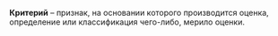 **Критерий** – признак, на основании которого производится оценка, определение или классификация чего-либо, мерило оценки.